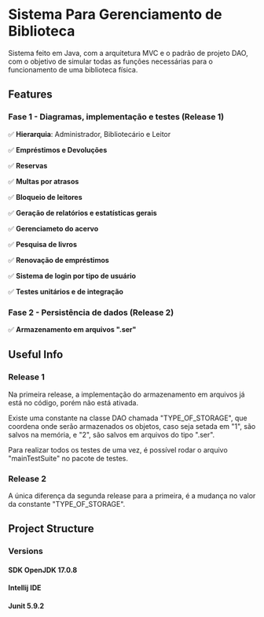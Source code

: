 # Sistema Para Gerenciamento de Biblioteca
Sistema feito em Java, com a arquitetura MVC e o padrão de projeto DAO, com o objetivo de simular todas as funções necessárias para o funcionamento de uma biblioteca física.

## Features

### Fase 1 - Diagramas, implementação e testes (Release 1)
:white_check_mark: <b>Hierarquia</b>: Administrador, Bibliotecário e Leitor 

:white_check_mark: <b>Empréstimos e Devoluções</b>

:white_check_mark: <b>Reservas</b>

:white_check_mark: <b>Multas por atrasos</b>

:white_check_mark: <b>Bloqueio de leitores</b>

:white_check_mark: <b>Geração de relatórios e estatísticas gerais</b>

:white_check_mark: <b>Gerenciameto do acervo</b>

:white_check_mark: <b>Pesquisa de livros</b>

:white_check_mark: <b>Renovação de empréstimos</b>

:white_check_mark: <b>Sistema de login por tipo de usuário</b>

:white_check_mark: <b>Testes unitários e de integração</b>

### Fase 2 - Persistência de dados (Release 2)

:white_check_mark: <b>Armazenamento em arquivos ".ser"</b>

## Useful Info
### Release 1
Na primeira release, a implementação do armazenamento em arquivos já está no código, porém não está ativada. 

Existe uma constante na classe DAO chamada "TYPE_OF_STORAGE", que 
coordena onde serão armazenados os objetos, caso seja setada em "1", são salvos na memória, e "2", são salvos em arquivos do tipo ".ser".

Para realizar todos os testes de uma vez, é possível rodar o arquivo "mainTestSuite" no pacote de testes.

### Release 2
A única diferença da segunda release para a primeira, é a mudança no valor da constante "TYPE_OF_STORAGE".

## Project Structure

### Versions
#### SDK OpenJDK 17.0.8
#### Intellij IDE
#### Junit 5.9.2


